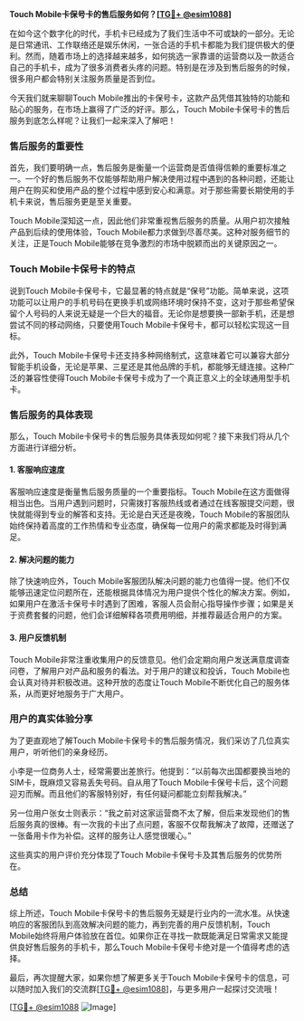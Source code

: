 **Touch Mobile卡保号卡的售后服务如何？[[TG💪+ @esim1088](https://t.me/s/esim1088)]**

在如今这个数字化的时代，手机卡已经成为了我们生活中不可或缺的一部分。无论是日常通讯、工作联络还是娱乐休闲，一张合适的手机卡都能为我们提供极大的便利。然而，随着市场上的选择越来越多，如何挑选一家靠谱的运营商以及一款适合自己的手机卡，成为了很多消费者头疼的问题。特别是在涉及到售后服务的时候，很多用户都会特别关注服务质量是否到位。

今天我们就来聊聊Touch Mobile推出的卡保号卡，这款产品凭借其独特的功能和贴心的服务，在市场上赢得了广泛的好评。那么，Touch Mobile卡保号卡的售后服务到底怎么样呢？让我们一起来深入了解吧！

### **售后服务的重要性**

首先，我们要明确一点，售后服务是衡量一个运营商是否值得信赖的重要标准之一。一个好的售后服务不仅能够帮助用户解决使用过程中遇到的各种问题，还能让用户在购买和使用产品的整个过程中感到安心和满意。对于那些需要长期使用的手机卡来说，售后服务更是至关重要。

Touch Mobile深知这一点，因此他们非常重视售后服务的质量。从用户初次接触产品到后续的使用体验，Touch Mobile都力求做到尽善尽美。这种对服务细节的关注，正是Touch Mobile能够在竞争激烈的市场中脱颖而出的关键原因之一。

### **Touch Mobile卡保号卡的特点**

说到Touch Mobile卡保号卡，它最显著的特点就是“保号”功能。简单来说，这项功能可以让用户的手机号码在更换手机或网络环境时保持不变，这对于那些希望保留个人号码的人来说无疑是一个巨大的福音。无论你是想要换一部新手机，还是想尝试不同的移动网络，只要使用Touch Mobile卡保号卡，都可以轻松实现这一目标。

此外，Touch Mobile卡保号卡还支持多种网络制式，这意味着它可以兼容大部分智能手机设备，无论是苹果、三星还是其他品牌的手机，都能够无缝连接。这种广泛的兼容性使得Touch Mobile卡保号卡成为了一个真正意义上的全球通用型手机卡。

### **售后服务的具体表现**

那么，Touch Mobile卡保号卡的售后服务具体表现如何呢？接下来我们将从几个方面进行详细分析。

#### **1. 客服响应速度**

客服响应速度是衡量售后服务质量的一个重要指标。Touch Mobile在这方面做得相当出色。当用户遇到问题时，只需拨打客服热线或者通过在线客服提交问题，很快就能得到专业的解答和支持。无论是白天还是夜晚，Touch Mobile的客服团队始终保持着高度的工作热情和专业态度，确保每一位用户的需求都能及时得到满足。

#### **2. 解决问题的能力**

除了快速响应外，Touch Mobile客服团队解决问题的能力也值得一提。他们不仅能够迅速定位问题所在，还能根据具体情况为用户提供个性化的解决方案。例如，如果用户在激活卡保号卡时遇到了困难，客服人员会耐心指导操作步骤；如果是关于资费套餐的问题，他们会详细解释各项费用明细，并推荐最适合用户的方案。

#### **3. 用户反馈机制**

Touch Mobile非常注重收集用户的反馈意见。他们会定期向用户发送满意度调查问卷，了解用户对产品和服务的看法。对于用户的建议和投诉，Touch Mobile也会认真对待并积极改进。这种开放的态度让Touch Mobile不断优化自己的服务体系，从而更好地服务于广大用户。

### **用户的真实体验分享**

为了更直观地了解Touch Mobile卡保号卡的售后服务情况，我们采访了几位真实用户，听听他们的亲身经历。

小李是一位商务人士，经常需要出差旅行。他提到：“以前每次出国都要换当地的SIM卡，既麻烦又容易丢失号码。自从用了Touch Mobile卡保号卡后，这个问题迎刃而解。而且他们的客服特别好，有任何疑问都能立刻帮我解决。”

另一位用户张女士则表示：“我之前对这家运营商不太了解，但后来发现他们的售后服务真的很棒。有一次我的卡出了点问题，客服不仅帮我解决了故障，还赠送了一张备用卡作为补偿。这样的服务让人感觉很暖心。”

这些真实的用户评价充分体现了Touch Mobile卡保号卡及其售后服务的优势所在。

### **总结**

综上所述，Touch Mobile卡保号卡的售后服务无疑是行业内的一流水准。从快速响应的客服团队到高效解决问题的能力，再到完善的用户反馈机制，Touch Mobile始终将用户体验放在首位。如果你正在寻找一款既能满足日常需求又能提供良好售后服务的手机卡，那么Touch Mobile卡保号卡绝对是一个值得考虑的选择。

最后，再次提醒大家，如果你想了解更多关于Touch Mobile卡保号卡的信息，可以随时加入我们的交流群[[TG💪+ @esim1088](https://t.me/s/esim1088)]，与更多用户一起探讨交流哦！

[[TG💪+ @esim1088](https://t.me/s/esim1088) ![Image](https://i.postimg.cc/4NQfJmqS/Snipaste-2025-05-13-00-14-12.png)]